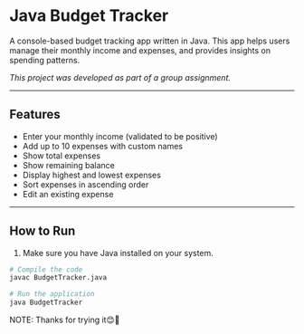 # Java Budget Tracker

A console-based budget tracking app written in Java. This app helps users manage their monthly income and expenses, and provides insights on spending patterns.

*This project was developed as part of a group assignment.*

---

## Features

- Enter your monthly income (validated to be positive)
- Add up to 10 expenses with custom names
- Show total expenses
- Show remaining balance
- Display highest and lowest expenses
- Sort expenses in ascending order
- Edit an existing expense

---

## How to Run

1. Make sure you have Java installed on your system.

```bash
# Compile the code
javac BudgetTracker.java

# Run the application
java BudgetTracker

```
NOTE: Thanks for trying it😊🌠

   
